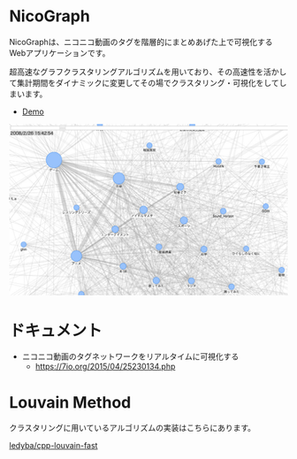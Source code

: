 # NicoGraph
NicoGraphは、ニコニコ動画のタグを階層的にまとめあげた上で可視化するWebアプリケーションです。

超高速なグラフクラスタリングアルゴリズムを用いており、その高速性を活かして集計期間をダイナミックに変更してその場でクラスタリング・可視化をしてしまいます。

- [Demo](https://app.7io.org/NicoGraph/)

[![ScreenShot](https://raw.githubusercontent.com/ledyba/NicoGraph/master/screenshot.jpg)](https://app.7io.org/NicoGraph/)

# ドキュメント

 - ニコニコ動画のタグネットワークをリアルタイムに可視化する
   - https://7io.org/2015/04/25230134.php

# Louvain Method
クラスタリングに用いているアルゴリズムの実装はこちらにあります。

[ledyba/cpp-louvain-fast](https://github.com/ledyba/cpp-louvain-fast)
